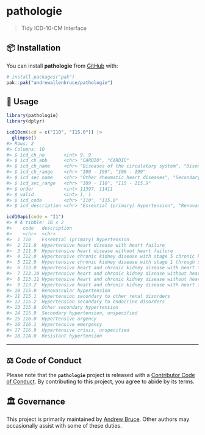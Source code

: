 
<!-- README.md is generated from README.Rmd. Please edit that file -->

# pathologie

> Tidy ICD-10-CM Interface

<!-- badges: start -->
<!-- badges: end -->

## :package: Installation

You can install **pathologie** from [GitHub](https://github.com/) with:

``` r
# install.packages("pak")
pak::pak("andrewallenbruce/pathologie")
```

## :beginner: Usage

``` r
library(pathologie)
library(dplyr)
```

``` r
icd10cm(icd = c("I10", "I15.0")) |> 
  glimpse()
#> Rows: 2
#> Columns: 10
#> $ icd_ch_no       <int> 9, 9
#> $ icd_ch_abb      <chr> "CARDIO", "CARDIO"
#> $ icd_ch_name     <chr> "Diseases of the circulatory system", "Diseases of the…
#> $ icd_ch_range    <chr> "I00 - I99", "I00 - I99"
#> $ icd_sec_name    <chr> "Other rheumatic heart diseases", "Secondary hypertens…
#> $ icd_sec_range   <chr> "I09 - I10", "I15 - I15.9"
#> $ order           <int> 11397, 11411
#> $ valid           <int> 1, 1
#> $ icd_code        <chr> "I10", "I15.0"
#> $ icd_description <chr> "Essential (primary) hypertension", "Renovascular hype…
```

``` r
icd10api(code = "I1")
#> # A tibble: 18 × 2
#>    code   description                                                           
#>    <chr>  <chr>                                                                 
#>  1 I10    Essential (primary) hypertension                                      
#>  2 I11.0  Hypertensive heart disease with heart failure                         
#>  3 I11.9  Hypertensive heart disease without heart failure                      
#>  4 I12.0  Hypertensive chronic kidney disease with stage 5 chronic kidney disea…
#>  5 I12.9  Hypertensive chronic kidney disease with stage 1 through stage 4 chro…
#>  6 I13.0  Hypertensive heart and chronic kidney disease with heart failure and …
#>  7 I13.10 Hypertensive heart and chronic kidney disease without heart failure, …
#>  8 I13.11 Hypertensive heart and chronic kidney disease without heart failure, …
#>  9 I13.2  Hypertensive heart and chronic kidney disease with heart failure and …
#> 10 I15.0  Renovascular hypertension                                             
#> 11 I15.1  Hypertension secondary to other renal disorders                       
#> 12 I15.2  Hypertension secondary to endocrine disorders                         
#> 13 I15.8  Other secondary hypertension                                          
#> 14 I15.9  Secondary hypertension, unspecified                                   
#> 15 I16.0  Hypertensive urgency                                                  
#> 16 I16.1  Hypertensive emergency                                                
#> 17 I16.9  Hypertensive crisis, unspecified                                      
#> 18 I1A.0  Resistant hypertension
```

------------------------------------------------------------------------

## :balance_scale: Code of Conduct

Please note that the **`pathologie`** project is released with a
[Contributor Code of
Conduct](https://andrewallenbruce.github.io/pathologie/CODE_OF_CONDUCT.html).
By contributing to this project, you agree to abide by its terms.

## :classical_building: Governance

This project is primarily maintained by [Andrew
Bruce](https://github.com/andrewallenbruce). Other authors may
occasionally assist with some of these duties.
